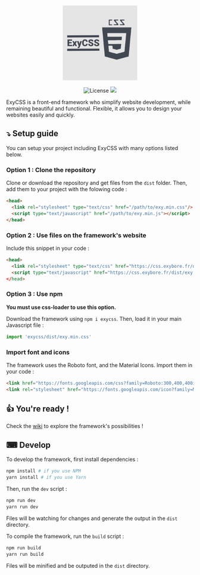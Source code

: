 <div align="center">
	<img src="exycss.png" alt="ExyCSS logo" width="200">
	<p align="center">
		<img src="https://img.shields.io/badge/license-MIT-orange.svg" alt="License">
		<a href="https://discord.gg/wfyYYjC"><img src="https://img.shields.io/badge/chat-join%20now-blue.svg"></a>
	</p>
</div>

ExyCSS is a front-end framework who simplify website development, while remaining beautiful and functional. Flexible, it allows you to design your websites easily and quickly.

## ⤵ Setup guide

You can setup your project including ExyCSS with many options listed below.

### Option 1 : Clone the repository

Clone or download the repository and get files from the `dist` folder. Then, add them to your project with the folowing code :

```html
<head>
  <link rel="stylesheet" type="text/css" href="/path/to/exy.min.css"/>
  <script type="text/javascript" href="/path/to/exy.min.js"></script>
</head>
```

### Option 2 : Use files on the framework's website

Include this snippet in your code :

```html
<head>
  <link rel="stylesheet" type="text/css" href="https://css.exybore.fr/dist/exy.min.css"/>
  <script type="text/javascript" href="https://css.exybore.fr/dist/exy.min.js"
</head>
```

### Option 3 : Use npm

**You must use css-loader to use this option.**

Download the framework using `npm i exycss`. Then, load it in your main Javascript file :

```javascript
import 'exycss/dist/exy.min.css'
```

### Import font and icons

The framework uses the Roboto font, and the Material Icons. Import them in your code :

```html
<link href="https://fonts.googleapis.com/css?family=Roboto:300,400,400i,500,700,900" rel="stylesheet"/>
<link rel="stylesheet" href="https://fonts.googleapis.com/icon?family=Material+Icons"/>
```

## 👍 You're ready !

Check the [wiki](https://github.com/exybore/exycss/blob/docs/summary.md) to explore the framework's possibilities !

## ⌨ Develop

To develop the framework, first install dependencies :

```bash
npm install # if you use NPM
yarn install # if you use Yarn
```

Then, run the `dev` script :

```bash
npm run dev
yarn run dev
```

Files will be watching for changes and generate the output in the `dist` directory.

To compile the framework, run the `build` script :

```bash
npm run build
yarn run build
```

Files will be minified and be outputed in the `dist` directory.
